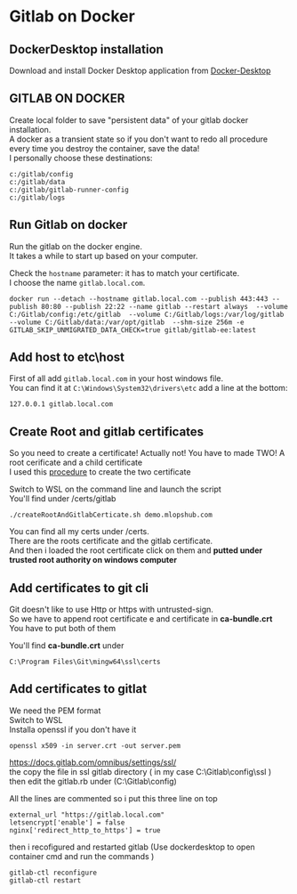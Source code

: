 # Gitlab on Docker # 

## DockerDesktop installation
Download and install Docker Desktop application from [Docker-Desktop](https://www.docker.com/products/docker-desktop/)<br>

## GITLAB ON DOCKER ##

Create local folder to save "persistent data" of your gitlab docker installation.<br>
A docker as a transient state so if you don't want to redo all procedure every time you destroy the container, save the data! <br>
I personally choose these destinations:<br>

```
c:/gitlab/config
c:/gitlab/data
c:/gitlab/gitlab-runner-config
c:/gitlab/logs
```

## Run Gitlab on docker

Run the gitlab on the docker engine.<br>
It takes a while to start up based on your computer.<br>

Check the `hostname` parameter: it has to match your certificate. <br>
I choose the name `gitlab.local.com`.

```
docker run --detach --hostname gitlab.local.com --publish 443:443 --publish 80:80 --publish 22:22 --name gitlab --restart always  --volume C:/Gitlab/config:/etc/gitlab  --volume C:/Gitlab/logs:/var/log/gitlab  --volume C:/Gitlab/data:/var/opt/gitlab  --shm-size 256m -e GITLAB_SKIP_UNMIGRATED_DATA_CHECK=true gitlab/gitlab-ee:latest 
```

## Add host to etc\host

First of all add `gitlab.local.com` in your host windows file.<br>
You can find it at `C:\Windows\System32\drivers\etc` 
add a line at the bottom: 

```
127.0.0.1 gitlab.local.com
```

## Create Root and gitlab certificates

So you need to create a certificate! Actually not! You have to made TWO! A root cerificate and a child certificate<br>
I used this [procedure](https://devopscube.com/create-self-signed-certificates-openssl/) to create the two certificate<br>

Switch to WSL on the command line and launch the script<br>
You'll find under /certs/gitlab

```
./createRootAndGitlabCerticate.sh demo.mlopshub.com
```

You can find all my certs under /certs.<br>
There are the roots certificate and the gitlab certificate.<br>
And then i loaded the root certificate click on them and **putted under trusted root authority on windows computer**<br>

## Add certificates to git cli

Git doesn't like to use Http or https with untrusted-sign.<br>
So we have to append root certificate e and certificate in **ca-bundle.crt** <br>
You have to put both of them<br>

You'll find **ca-bundle.crt** under 

```
C:\Program Files\Git\mingw64\ssl\certs
```

## Add certificates to gitlat

We need the PEM format <br>
Switch to WSL <br>
Installa openssl if you don't have it <br>

```
openssl x509 -in server.crt -out server.pem
```

https://docs.gitlab.com/omnibus/settings/ssl/<br>
the copy the file in ssl gitlab directory ( in my case C:\Gitlab\config\ssl )<br>
then edit the gitlab.rb under (C:\Gitlab\config)<br>

All the lines are commented so i put this three line on top<br>

```
external_url "https://gitlab.local.com"
letsencrypt['enable'] = false
nginx['redirect_http_to_https'] = true
```

then i recofigured and restarted gitlab (Use dockerdesktop to open container cmd and run the commands )<br>

```
gitlab-ctl reconfigure
gitlab-ctl restart
```

